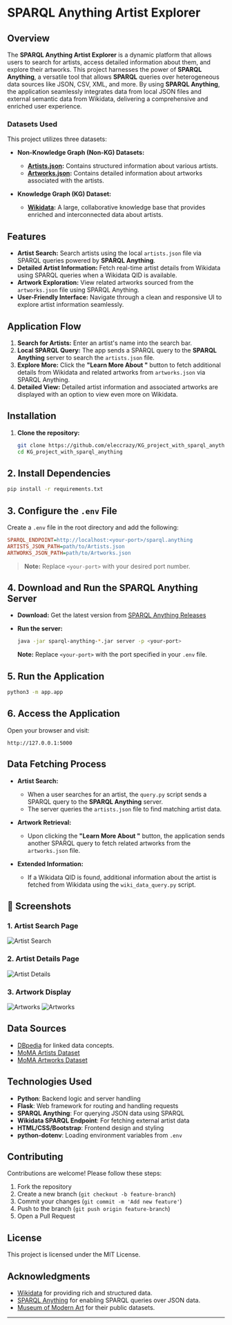 #  SPARQL Anything Artist Explorer

## Overview
The **SPARQL Anything Artist Explorer** is a dynamic platform that allows users to search for artists, access detailed information about them, and explore their artworks. This project harnesses the power of **SPARQL Anything**, a versatile tool that allows **SPARQL** queries over heterogeneous data sources like JSON, CSV, XML, and more. By using **SPARQL Anything**, the application seamlessly integrates data from local JSON files and external semantic data from Wikidata, delivering a comprehensive and enriched user experience.

### **Datasets Used**
This project utilizes three datasets:
- **Non-Knowledge Graph (Non-KG) Datasets:**
  - **[Artists.json](https://github.com/MuseumofModernArt/collection/blob/main/Artists.json):** Contains structured information about various artists.
  - **[Artworks.json](https://github.com/MuseumofModernArt/collection/blob/main/Artworks.json):** Contains detailed information about artworks associated with the artists.

- **Knowledge Graph (KG) Dataset:**
  - **[Wikidata](https://www.wikidata.org/):** A large, collaborative knowledge base that provides enriched and interconnected data about artists.

## Features
- **Artist Search:** Search artists using the local `artists.json` file via SPARQL queries powered by **SPARQL Anything**.
- **Detailed Artist Information:** Fetch real-time artist details from Wikidata using SPARQL queries when a Wikidata QID is available.
- **Artwork Exploration:** View related artworks sourced from the `artworks.json` file using SPARQL Anything.
- **User-Friendly Interface:** Navigate through a clean and responsive UI to explore artist information seamlessly.

## Application Flow
1. **Search for Artists:** Enter an artist's name into the search bar.
2. **Local SPARQL Query:** The app sends a SPARQL query to the **SPARQL Anything** server to search the `artists.json` file.
3. **Explore More:** Click the **"Learn More About <artist name>"** button to fetch additional details from Wikidata and related artworks from `artworks.json` via SPARQL Anything.
4. **Detailed View:** Detailed artist information and associated artworks are displayed with an option to view even more on Wikidata.

## Installation
1. **Clone the repository:**
   ```bash
   git clone https://github.com/eleccrazy/KG_project_with_sparql_anything.git
   cd KG_project_with_sparql_anything

## 2. Install Dependencies

```bash
pip install -r requirements.txt
```

## 3. Configure the `.env` File

Create a `.env` file in the root directory and add the following:

```ini
SPARQL_ENDPOINT=http://localhost:<your-port>/sparql.anything
ARTISTS_JSON_PATH=path/to/Artists.json
ARTWORKS_JSON_PATH=path/to/Artworks.json
```

> **Note:** Replace `<your-port>` with your desired port number.

## 4. Download and Run the SPARQL Anything Server

- **Download:** Get the latest version from [SPARQL Anything Releases](https://github.com/SPARQL-Anything/sparql.anything/releases)

- **Run the server:**
  ```bash
  java -jar sparql-anything-*.jar server -p <your-port>
  ```

  **Note:** Replace `<your-port>` with the port specified in your `.env` file.

## 5. Run the Application

```bash
python3 -m app.app
```

## 6. Access the Application

Open your browser and visit:

```
http://127.0.0.1:5000
```

## Data Fetching Process

- **Artist Search:**
  - When a user searches for an artist, the `query.py` script sends a SPARQL query to the **SPARQL Anything** server.
  - The server queries the `artists.json` file to find matching artist data.

- **Artwork Retrieval:**
  - Upon clicking the **"Learn More About <artist name>"** button, the application sends another SPARQL query to fetch related artworks from the `artworks.json` file.

- **Extended Information:**
  - If a Wikidata QID is found, additional information about the artist is fetched from Wikidata using the `wiki_data_query.py` script.


## 📸 Screenshots

### 1. Artist Search Page
![Artist Search](images/first.png)

### 2. Artist Details Page
![Artist Details](images/second.png)

### 3. Artwork Display
![Artworks](images/third.png)
![Artworks](images/fourth.png)

## Data Sources

- [DBpedia](https://dbpedia.org/page/DBpedia) for linked data concepts.
- [MoMA Artists Dataset](https://github.com/MuseumofModernArt/collection/blob/main/Artists.json)
- [MoMA Artworks Dataset](https://github.com/MuseumofModernArt/collection/blob/main/Artworks.json)

## Technologies Used

- **Python**: Backend logic and server handling  
- **Flask**: Web framework for routing and handling requests  
- **SPARQL Anything**: For querying JSON data using SPARQL 
- **Wikidata SPARQL Endpoint**: For fetching external artist data  
- **HTML/CSS/Bootstrap**: Frontend design and styling  
- **python-dotenv**: Loading environment variables from `.env`  

## Contributing

Contributions are welcome! Please follow these steps:
1. Fork the repository  
2. Create a new branch (`git checkout -b feature-branch`)  
3. Commit your changes (`git commit -m 'Add new feature'`)  
4. Push to the branch (`git push origin feature-branch`)  
5. Open a Pull Request  

## License

This project is licensed under the MIT License.

## Acknowledgments

- [Wikidata](https://www.wikidata.org/) for providing rich and structured data.  
- [SPARQL Anything](https://sparql-anything.cc/) for enabling SPARQL queries over JSON data.  
- [Museum of Modern Art](https://github.com/MuseumofModernArt/collection) for their public datasets.  

---
